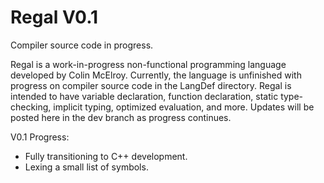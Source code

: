 # Regal V0.1

Compiler source code in progress.

Regal is a work-in-progress non-functional programming language developed by Colin McElroy. Currently, the language is unfinished with progress on compiler source code in the LangDef directory. Regal is intended to have variable declaration, function declaration, static type-checking, implicit typing, optimized evaluation, and more. Updates will be posted here in the dev branch as progress continues.

V0.1 Progress:
- Fully transitioning to C++ development.
- Lexing a small list of symbols.
